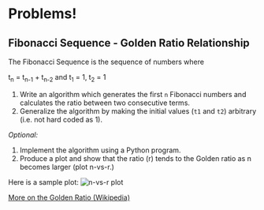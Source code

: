 # Problems!

## Fibonacci Sequence - Golden Ratio Relationship

The Fibonacci Sequence is the sequence of numbers where

t<sub>n</sub> = t<sub>n-1</sub> + t<sub>n-2</sub> and t<sub>1</sub> =  1, t<sub>2</sub> = 1

1. Write an algorithm which generates the first ```n``` Fibonacci numbers and calculates the ratio between two consecutive terms.
2. Generalize the algorithm by making the initial values (```t1``` and ```t2```) arbitrary (i.e. not hard coded as 1).

*Optional:*

1. Implement the algorithm using a Python program.
2. Produce a plot and show that the ratio (r) tends to the Golden ratio as n becomes larger (plot n-vs-r.)

Here is a sample plot:
![n-vs-r plot](images/problem_0001.png)

[More on the Golden Ratio (Wikipedia)](http://en.wikipedia.org/wiki/Golden_ratio)